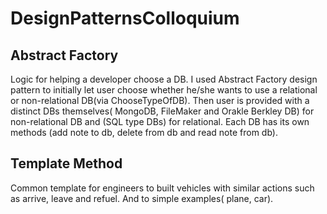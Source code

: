 # DesignPatternsColloquium

## Abstract Factory

Logic for helping a developer choose a DB. I used Abstract Factory design pattern to initially let user choose whether he/she wants to use a relational or non-relational DB(via ChooseTypeOfDB). Then user is provided with a distinct DBs themselves( MongoDB, FileMaker and Orakle Berkley DB) for non-relational DB and (SQL type DBs) for relational. Each DB has its own methods (add note to db, delete from db and read note from db).

## Template Method

Common template for engineers to built vehicles with similar actions such as arrive, leave and refuel. And to simple examples( plane, car).
